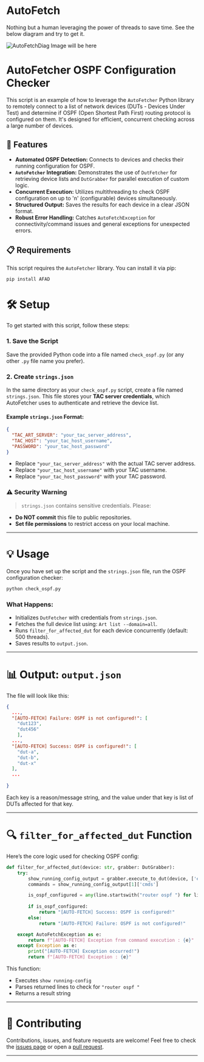 # AutoFetch
Nothing but a human leveraging the power of threads to save time. See the below diagram and try to get it.

![AutoFetchDiag Image will be here](./AutoFetchDiag.png)

# AutoFetcher OSPF Configuration Checker

This script is an example of how to leverage the `AutoFetcher` Python library to remotely connect to a list of network devices (DUTs - Devices Under Test) and determine if OSPF (Open Shortest Path First) routing protocol is configured on them. It's designed for efficient, concurrent checking across a large number of devices.

## 🚀 Features

* **Automated OSPF Detection:** Connects to devices and checks their running configuration for OSPF.
* **`AutoFetcher` Integration:** Demonstrates the use of `DutFetcher` for retrieving device lists and `DutGrabber` for parallel execution of custom logic.
* **Concurrent Execution:** Utilizes multithreading to check OSPF configuration on up to 'n' (configurable) devices simultaneously.
* **Structured Output:** Saves the results for each device in a clear JSON format.
* **Robust Error Handling:** Catches `AutoFetchException` for connectivity/command issues and general exceptions for unexpected errors.

## 📋 Requirements

This script requires the `AutoFetcher` library. You can install it via pip:

```bash
pip install AFAD
```

# 🛠️ Setup

To get started with this script, follow these steps:

### 1. Save the Script

Save the provided Python code into a file named `check_ospf.py` (or any other `.py` file name you prefer).

### 2. Create `strings.json`

In the same directory as your `check_ospf.py` script, create a file named `strings.json`. This file stores your **TAC server credentials**, which AutoFetcher uses to authenticate and retrieve the device list.

#### Example `strings.json` Format:

```json
{
  "TAC_ART_SERVER": "your_tac_server_address",
  "TAC_HOST": "your_tac_host_username",
  "PASSWORD": "your_tac_host_password"
}
```

* Replace `"your_tac_server_address"` with the actual TAC server address.
* Replace `"your_tac_host_username"` with your TAC username.
* Replace `"your_tac_host_password"` with your TAC password.

### ⚠️ Security Warning

> `strings.json` contains sensitive credentials. Please:

* **Do NOT commit** this file to public repositories.
* **Set file permissions** to restrict access on your local machine.

---

# 💡 Usage

Once you have set up the script and the `strings.json` file, run the OSPF configuration checker:

```bash
python check_ospf.py
```

### What Happens:

* Initializes `DutFetcher` with credentials from `strings.json`.
* Fetches the full device list using: `Art list --domain=all`.
* Runs `filter_for_affected_dut` for each device concurrently (default: 500 threads).
* Saves results to `output.json`.

---

# 📊 Output: `output.json`

The file will look like this:

```json
{
  ...,
  "[AUTO-FETCH] Failure: OSPF is not configured!": [
    "dut123",
    "dut456"
    ],
  ...,
  "[AUTO-FETCH] Success: OSPF is configured!": [
    "dut-a",
    "dut-b",
    "dut-x"
  ],
  ...
  
}
```

Each key is a reason/message string, and the value under that key is list of DUTs affected for that key.

---

# 🔍 `filter_for_affected_dut` Function

Here’s the core logic used for checking OSPF config:

```python
def filter_for_affected_dut(device: str, grabber: DutGrabber):
    try:
        show_running_config_output = grabber.execute_to_dut(device, ['enable', 'show running-config'])
        commands = show_running_config_output[1]['cmds']

        is_ospf_configured = any(line.startswith("router ospf ") for line in commands)
        
        if is_ospf_configured:
            return "[AUTO-FETCH] Success: OSPF is configured!"
        else:
            return "[AUTO-FETCH] Failure: OSPF is not configured!"

    except AutoFetchException as e:
        return f"[AUTO-FETCH] Exception from command execution : {e}"
    except Exception as e:
        print("[AUTO-FETCH] Exception occurred!")
        return f"[AUTO-FETCH] Exception : {e}"
```

This function:

* Executes `show running-config`
* Parses returned lines to check for `"router ospf "`
* Returns a result string

---

# 🤝 Contributing

Contributions, issues, and feature requests are welcome!
Feel free to check the [issues page](https://gitlab.aristanetworks.com/henil/afad/-/issues) or open a [pull request](https://gitlab.aristanetworks.com/henil/afad/-/merge_requests).

---

